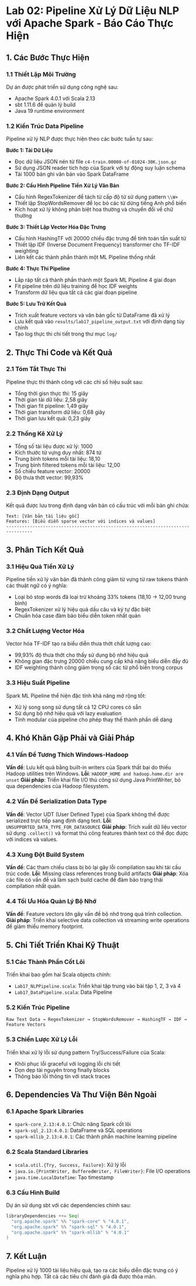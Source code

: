 # Lab 02: Pipeline Xử Lý Dữ Liệu NLP với Apache Spark - Báo Cáo Thực Hiện

## 1. Các Bước Thực Hiện

### 1.1 Thiết Lập Môi Trường
Dự án được phát triển sử dụng công nghệ sau:
- Apache Spark 4.0.1 với Scala 2.13
- sbt 1.11.6 để quản lý build
- Java 19 runtime environment

### 1.2 Kiến Trúc Data Pipeline
Pipeline xử lý NLP được thực hiện theo các bước tuần tự sau:

**Bước 1: Tải Dữ Liệu**
- Đọc dữ liệu JSON nén từ file `c4-train.00000-of-01024-30K.json.gz`
- Sử dụng JSON reader tích hợp của Spark với tự động suy luận schema
- Tải 1000 bản ghi văn bản vào Spark DataFrame

**Bước 2: Cấu Hình Pipeline Tiền Xử Lý Văn Bản**
- Cấu hình RegexTokenizer để tách từ cấp độ từ sử dụng pattern `\\W+`
- Thiết lập StopWordsRemover để lọc bỏ các từ dừng tiếng Anh phổ biến
- Kích hoạt xử lý không phân biệt hoa thường và chuyển đổi về chữ thường

**Bước 3: Thiết Lập Vector Hóa Đặc Trưng**
- Cấu hình HashingTF với 20000 chiều đặc trưng để tính toán tần suất từ
- Thiết lập IDF (Inverse Document Frequency) transformer cho TF-IDF weighting
- Liên kết các thành phần thành một ML Pipeline thống nhất

**Bước 4: Thực Thi Pipeline**
- Lắp ráp tất cả thành phần thành một Spark ML Pipeline 4 giai đoạn
- Fit pipeline trên dữ liệu training để học IDF weights
- Transform dữ liệu qua tất cả các giai đoạn pipeline

**Bước 5: Lưu Trữ Kết Quả**
- Trích xuất feature vectors và văn bản gốc từ DataFrame đã xử lý
- Lưu kết quả vào `results/lab17_pipeline_output.txt` với định dạng tùy chỉnh
- Tạo log thực thi chi tiết trong thư mục `log/`

## 2. Thực Thi Code và Kết Quả

### 2.1 Tóm Tắt Thực Thi
Pipeline thực thi thành công với các chỉ số hiệu suất sau:
- Tổng thời gisn thực thi: 15 giây
- Thời gian tải dữ liệu: 2,58 giây
- Thời gian fit pipeline: 1,49 giây
- Thời gian transform dữ liệu: 0,68 giây
- Thời gian lưu kết quả: 0,23 giây

### 2.2 Thống Kê Xử Lý
- Tổng số tài liệu được xử lý: 1000
- Kích thước từ vựng duy nhất: 874 từ
- Trung bình tokens mỗi tài liệu: 18,10
- Trung bình filtered tokens mỗi tài liệu: 12,00
- Số chiều feature vector: 20000
- Độ thưa thớt vector: 99,93%

### 2.3 Định Dạng Output
Kết quả được lưu trong định dạng văn bản có cấu trúc với mỗi bản ghi chứa:
```
Text: [Văn bản tài liệu gốc]
Features: [Biểu diễn sparse vector với indices và values]
--------------------------------------------------------------------------------
```

## 3. Phân Tích Kết Quả

### 3.1 Hiệu Quả Tiền Xử Lý
Pipeline tiền xử lý văn bản đã thành công giảm từ vựng từ raw tokens thành các thuật ngữ có ý nghĩa:
- Loại bỏ stop words đã loại trừ khoảng 33% tokens (18,10 → 12,00 trung bình)
- RegexTokenizer xử lý hiệu quả dấu câu và ký tự đặc biệt
- Chuẩn hóa case đảm bảo biểu diễn token nhất quán

### 3.2 Chất Lượng Vector Hóa
Vector hóa TF-IDF tạo ra biểu diễn thưa thớt chất lượng cao:
- 99,93% độ thưa thớt cho thấy sử dụng bộ nhớ hiệu quả
- Không gian đặc trưng 20000 chiều cung cấp khả năng biểu diễn đầy đủ
- IDF weighting thành công giảm trọng số các từ phổ biến trong corpus

### 3.3 Hiệu Suất Pipeline
Spark ML Pipeline thể hiện đặc tính khả năng mở rộng tốt:
- Xử lý song song sử dụng tất cả 12 CPU cores có sẵn
- Sử dụng bộ nhớ hiệu quả với lazy evaluation
- Tính modular của pipeline cho phép thay thế thành phần dễ dàng

## 4. Khó Khăn Gặp Phải và Giải Pháp

### 4.1 Vấn Đề Tương Thích Windows-Hadoop
**Vấn đề**: Lưu kết quả bằng built-in writers của Spark thất bại do thiếu Hadoop utilities trên Windows.
**Lỗi**: `HADOOP_HOME and hadoop.home.dir are unset`
**Giải pháp**: Triển khai file I/O thủ công sử dụng Java PrintWriter, bỏ qua dependencies của Hadoop filesystem.

### 4.2 Vấn Đề Serialization Data Type
**Vấn đề**: Vector UDT (User Defined Type) của Spark không thể được serialized trực tiếp sang định dạng text.
**Lỗi**: `UNSUPPORTED_DATA_TYPE_FOR_DATASOURCE`
**Giải pháp**: Trích xuất dữ liệu vector sử dụng `.collect()` và format thủ công features thành text có thể đọc được với indices và values.

### 4.3 Xung Đột Build System
**Vấn đề**: Các tham chiếu class bị bỏ lại gây lỗi compilation sau khi tái cấu trúc code.
**Lỗi**: Missing class references trong build artifacts
**Giải pháp**: Xóa các file có vấn đề và làm sạch build cache để đảm bảo trạng thái compilation nhất quán.

### 4.4 Tối Ưu Hóa Quản Lý Bộ Nhớ
**Vấn đề**: Feature vectors lớn gây vấn đề bộ nhớ trong quá trình collection.
**Giải pháp**: Triển khai selective data collection và streaming write operations để giảm thiểu memory footprint.

## 5. Chi Tiết Triển Khai Kỹ Thuật

### 5.1 Các Thành Phần Cốt Lõi
Triển khai bao gồm hai Scala objects chính:
- `Lab17_NLPPipeline.scala`: Triển khai tập trung vào bài tập 1, 2, 3 và 4
- `Lab17_DataPipeline.scala`: Data Pipeline

### 5.2 Kiến Trúc Pipeline
```
Raw Text Data → RegexTokenizer → StopWordsRemover → HashingTF → IDF → Feature Vectors
```

### 5.3 Chiến Lược Xử Lý Lỗi
Triển khai xử lý lỗi sử dụng pattern Try/Success/Failure của Scala:
- Khôi phục lỗi graceful với logging lỗi chi tiết
- Dọn dẹp tài nguyên trong finally blocks
- Thông báo lỗi thông tin với stack traces

## 6. Dependencies Và Thư Viện Bên Ngoài

### 6.1 Apache Spark Libraries
- `spark-core_2.13:4.0.1`: Chức năng Spark cốt lõi
- `spark-sql_2.13:4.0.1`: DataFrame và SQL operations
- `spark-mllib_2.13:4.0.1`: Các thành phần machine learning pipeline

### 6.2 Scala Standard Libraries
- `scala.util.{Try, Success, Failure}`: Xử lý lỗi
- `java.io.{PrintWriter, BufferedWriter, FileWriter}`: File I/O operations
- `java.time.LocalDateTime`: Tạo timestamp

### 6.3 Cấu Hình Build
Dự án sử dụng sbt với các dependencies chính sau:
```scala
libraryDependencies ++= Seq(
  "org.apache.spark" %% "spark-core" % "4.0.1",
  "org.apache.spark" %% "spark-sql" % "4.0.1",
  "org.apache.spark" %% "spark-mllib" % "4.0.1"
)
```

## 7. Kết Luận
Pipeline xử lý 1000 tài liệu hiệu quả, tạo ra các biểu diễn đặc trưng có ý nghĩa phù hợp.
Tất cả các tiêu chí đánh giá đã được thỏa mãn.